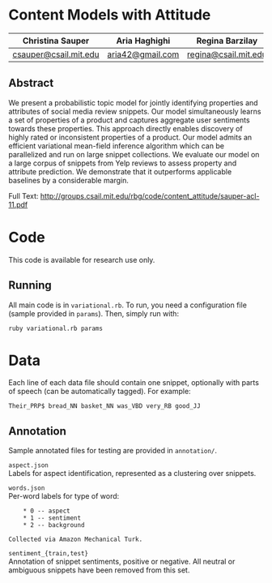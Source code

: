 Content Models with Attitude
===============================================================

Christina Sauper      |  Aria Haghighi     | Regina Barzilay  
:--------------------:|:------------------:|:---------------------:
csauper@csail.mit.edu |  aria42@gmail.com  | regina@csail.mit.edu  

Abstract
--------

We present a probabilistic topic model for jointly identifying properties and
attributes of social media review snippets. Our model simultaneously learns a
set of properties of a product and captures aggregate user sentiments towards
these properties. This approach directly enables discovery of highly rated or
inconsistent properties of a product. Our model admits an efficient variational
mean-field inference algorithm which can be parallelized and run on large
snippet collections. We evaluate our model on a large corpus of snippets from
Yelp reviews to assess property and attribute prediction. We demonstrate that
it outperforms applicable baselines by a considerable margin.

Full Text: http://groups.csail.mit.edu/rbg/code/content_attitude/sauper-acl-11.pdf


Code
====

This code is available for research use only.

Running
-------

All main code is in `variational.rb`.  To run, you need a configuration file
(sample provided in `params`).  Then, simply run with:

`ruby variational.rb params`

Data
====

Each line of each data file should contain one snippet, optionally with parts
of speech (can be automatically tagged).  For example:

`Their_PRP$ bread_NN basket_NN was_VBD very_RB good_JJ`

Annotation
----------

Sample annotated files for testing are provided in `annotation/`.

`aspect.json`  
    Labels for aspect identification, represented as a clustering over
snippets.

`words.json`  
    Per-word labels for type of word:  

        * 0 -- aspect  
        * 1 -- sentiment  
        * 2 -- background  

    Collected via Amazon Mechanical Turk.

`sentiment_{train,test}`  
    Annotation of snippet sentiments, positive or negative.  All neutral or
ambiguous snippets have been removed from this set.
